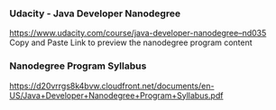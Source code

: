 ### Udacity - Java Developer Nanodegree
https://www.udacity.com/course/java-developer-nanodegree–nd035  
Copy and Paste Link to preview the nanodegree program content
### Nanodegree Program Syllabus
https://d20vrrgs8k4bvw.cloudfront.net/documents/en-US/Java+Developer+Nanodegree+Program+Syllabus.pdf
